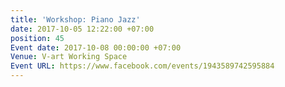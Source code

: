 ```yaml
---
title: 'Workshop: Piano Jazz'
date: 2017-10-05 12:22:00 +07:00
position: 45
Event date: 2017-10-08 00:00:00 +07:00
Venue: V-art Working Space
Event URL: https://www.facebook.com/events/1943589742595884
---
```


